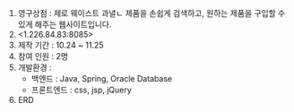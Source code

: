 1. 영구상점 : 제로 웨이스트 과녈ㄴ 제품을 손쉽게 검색하고, 원하는 제품을 구입할 수 있게 해주는 웹사이트입니다.
2. <1.226.84.83:8085>
3. 제작 기간 : 10.24 ~ 11.25
4. 참여 인원 : 2명
5. 개발환경 : 
    - 백엔드 : Java, Spring, Oracle Database
    - 프론트엔드 : css, jsp, jQuery
6. ERD

